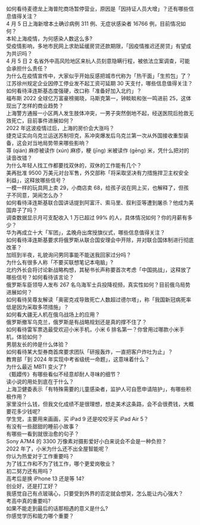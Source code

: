 如何看待麦德龙上海普陀商场暂停营业，原因是「因持证人员大增」？还有哪些信息值得关注？  
4 月 5 日上海新增本土确诊病例 311 例、无症状感染者 16766 例，目前情况如何？  
本轮上海疫情，为何感染人数这么多?  
受疫情影响，多地市民网上求助延缓房贷还款期限，「因疫情推迟还房贷」有望成为共识吗？  
4 月 5 日 2 名省外中高风险地区来杭人员刻意隐瞒行程，被依法立案调查，可能会承担什么责任？  
为什么在疫情宣传中，大家似乎开始反感把城市代称为「热干面」「生煎包」了？  
江苏徐州规定企业因停工停业发不起工资可延期 30 天支付，哪些信息值得关注？  
如何看待泽连斯基态度强硬，改口称「准备好加入北约」？  
福布斯 2022 全球亿万富豪榜揭晓，马斯克第一，钟睒睒和张一鸣进前 25，这体现出了怎样的商业趋势？  
上海警方通报一小区两人发生肢体冲突，一男子突然倒地不起，经送医院后抢救无效死亡，目前事件进展如何？  
2022 年这波疫情过后，上海的房价会大涨吗？  
捷克证实向乌克兰运送苏制坦克，系冲突爆发后乌克兰第一次从外国接收重型装备，这会对当地局势带来哪些影响？  
荨 (qián) 麻疹被读作 (xún) 麻疹，粳 (jīng) 米被读作 (gēng) 米，凭什么把对的读音改错？  
为什么年轻人找工作都要找双休的，双休的工作能有几个？  
美再批准 9500 万美元对台军售，外交部称「将采取坚决有力措施捍卫主权安全利益」，这释放哪些信号？  
一模一样的玩具网上卖 29，小商店卖 68，给孩子说在网上买，也解释了，但孩子不同意，哭闹怎么办？  
如何看待泽连斯基联合国讲话提到阿富汗、索马里、叙利亚等遭到屠杀？他成为美国弃子了吗？  
调查数据显示月可支配收入 1 万已超过 99% 的人，具体情况如何？你的月薪有多少？  
华为再成立十大「军团」，孟晚舟出席授旗仪式，哪些信息值得关注？  
如何看待泽连斯基要求将俄罗斯从联合国安理会中开除，并对联合国体制进行彻底改革？  
加班到半夜，礼貌询问男同事能不能送我回家过分吗？  
为什么有很多人称「不要买联想笔记本电脑」?  
北约外长会将讨论新战略构想，其秘书长声称要首次考虑「中国挑战」，这释放了哪些信号？如何看待该言论？  
俄罗斯车臣领导人发布 267 名乌海军士兵投降视频，真实性如何？目前俄乌局势进展如何？  
如何看待吴尊友解读「奥密克戎导致死亡人数超过德尔塔」，称「我国新冠病死率低是因为采取多项措施」？  
如何看大疆无人机在俄乌战场上的应用？  
俄罗斯撤军乌克兰，俄罗斯是有战略规划还是真的撑不住了？  
如何看待雷军票选最受欢迎小米手机，小米 6 排名第一？你曾用过哪款小米手机，体验如何？  
男朋友长的帅是什么体验？  
如何看待某大型券商首席要求团队「研报轰炸，一直把客户炸吐为止」？  
教育部「到 2024 年实现中考省级统一命题」，这意味着什么？  
为什么最近 MBTI 变火了?  
《甄嬛传》有哪些看似不经意却耐人寻味的细节？  
读小说的用处到底在于什么？  
上海卫健委表示「有特殊需要的儿童感染者，监护人可自愿申请陪护」，有哪些积极作用？  
家里没什么钱，但我文化成绩不是很理想，想走美术这条路，会不会很费钱，大概要花多少钱呢?  
学生党，主要用来画画，买 iPad 9 还是咬咬牙买 iPad Air 5？  
有没有一些甜甜的睡前小故事？  
有哪些一看到就很治愈的句子？  
Sony A7M4 的 3300 万像素对摄影爱好小白来说会不会是一种负担？  
2022 年了，小米为什么还不出全屋智能呢？  
你认为热爱对于工作重要吗？  
为了钱工作和不为了钱工作，哪个更爱岗敬业？  
初二努力还有用吗？  
高考后是换 iPhone 13 还是等 14?  
创业好，还是打工好？  
我感觉自己有点玻璃心，只要受到外界的否定就会想哭，怎么能让内心强大？  
考高中真的重要吗?  
如果不能走到最后的话那相遇的意义是什么?  
你感觉学历和能力哪个重要？  
